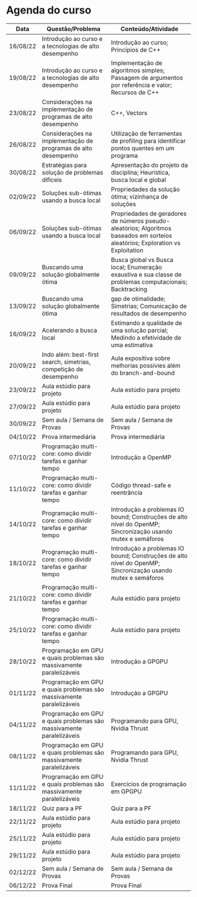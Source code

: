 # Agenda do curso

| Data     | Questão/Problema                                                     | Conteúdo/Atividade                                                                                                              |
|----------|----------------------------------------------------------------------|---------------------------------------------------------------------------------------------------------------------------------|
| 16/08/22 | Introdução ao curso e a tecnologias de alto desempenho               | Introdução ao curso; Princípios de C++                                                                                          |
| 19/08/22 | Introdução ao curso e a tecnologias de alto desempenho               | Implementação de algoritmos simples; Passagem de argumentos por referência e valor; Recursos de C++                             |
| 23/08/22 | Considerações na implementação de programas de alto desempenho       | C++, Vectors                                                                                                                    |
| 26/08/22 | Considerações na implementação de programas de alto desempenho       | Utilização de ferramentas de profiling para identificar pontos quentes em um programa                                           |
| 30/08/22 | Estratégias para solução de problemas difíceis                       | Apresentação do projeto da disciplina; Heurística, busca local e global                                                         |
| 02/09/22 | Soluções sub-ótimas usando a busca local                             | Propriedades da solução ótima; vizinhança de soluções                                                                           |
| 06/09/22 | Soluções sub-ótimas usando a busca local                             | Propriedades de geradores de números pseudo-aleatórios; Algoritmos baseados em sorteios aleatórios; Exploration vs Exploitation |
| 09/09/22 | Buscando uma solução globalmente ótima                               | Busca global vs Busca local; Enumeração exaustiva e sua classe de problemas computacionais; Backtracking                        |
| 13/09/22 | Buscando uma solução globalmente ótima                               | gap de otimalidade; Simetrias; Comunicação de resultados de desempenho                                                          |
| 16/09/22 | Acelerando a busca local                                             | Estimando a qualidade de uma solução parcial; Medindo a efetividade de uma estimativa                                           |
| 20/09/22 | Indo além: best-first search, simetrias, competição de desempenho    | Aula expositiva sobre melhorias possívies além do branch-and-bound                                                              |
| 23/09/22 | Aula estúdio para projeto                                            | Aula estúdio para projeto                                                                                                       |
| 27/09/22 | Aula estúdio para projeto                                            | Aula estúdio para projeto                                                                                                       |
| 30/09/22 | Sem aula / Semana de Provas                                          | Sem aula / Semana de Provas                                                                                                     |
| 04/10/22 | Prova intermediária                                                  | Prova intermediária                                                                                                             |
| 07/10/22 | Programação multi-core: como dividir tarefas e ganhar tempo          | Introdução a OpenMP                                                                                                             |
| 11/10/22 | Programação multi-core: como dividir tarefas e ganhar tempo          | Código thread-safe e reentrância                                                                                                |
| 14/10/22 | Programação multi-core: como dividir tarefas e ganhar tempo          | Introdução a problemas IO bound; Construções de alto nível do OpenMP; Sincronização usando mutex e semáforos                    |
| 18/10/22 | Programação multi-core: como dividir tarefas e ganhar tempo          | Introdução a problemas IO bound; Construções de alto nível do OpenMP; Sincronização usando mutex e semáforos                    |
| 21/10/22 | Programação multi-core: como dividir tarefas e ganhar tempo          | Aula estúdio para projeto                                                                                                       |
| 25/10/22 | Programação multi-core: como dividir tarefas e ganhar tempo          | Aula estúdio para projeto                                                                                                       |
| 28/10/22 | Programação em GPU e quais problemas são massivamente paralelizáveis | Introdução a GPGPU                                                                                                              |
| 01/11/22 | Programação em GPU e quais problemas são massivamente paralelizáveis | Introdução a GPGPU                                                                                                              |
| 04/11/22 | Programação em GPU e quais problemas são massivamente paralelizáveis | Programando para GPU, Nvidia Thrust                                                                                             |
| 08/11/22 | Programação em GPU e quais problemas são massivamente paralelizáveis | Programando para GPU, Nvidia Thrust                                                                                             |
| 11/11/22 | Programação em GPU e quais problemas são massivamente paralelizáveis | Exercícios de programação em GPGPU                                                                                              |
| 18/11/22 | Quiz para a PF                                                       | Quiz para a PF                                                                                                                  |
| 22/11/22 | Aula estúdio para projeto                                            | Aula estúdio para projeto                                                                                                       |
| 25/11/22 | Aula estúdio para projeto                                            | Aula estúdio para projeto                                                                                                       |
| 29/11/22 | Aula estúdio para projeto                                            | Aula estúdio para projeto                                                                                                       |
| 02/12/22 | Sem aula / Semana de Provas                                          | Sem aula / Semana de Provas                                                                                                     |
| 06/12/22 | Prova Final                                                          | Prova Final                                                                                                                     |

